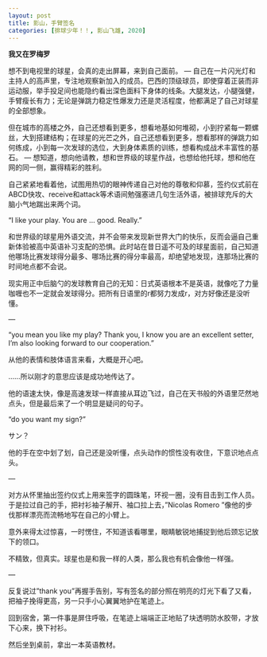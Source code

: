 ```yaml
---
layout: post
title: 影山，手臂签名
categories: [排球少年！！, 影山飞雄, 2020]
---
```

**我又在罗梅罗**

想不到电视里的球星，会真的走出屏幕，来到自己面前。
—
自己在一片闪光灯和主持人的高声里，专注地观察新加入的成员。巴西的顶级球员，即使穿着正装而非运动服，举手投足间也能隐约看出深色面料下身体的线条。大腿发达，小腿强健，手臂瘦长有力；无论是弹跳力稳定性爆发力还是灵活程度，他都满足了自己对球星的全部想象。

但在城市的高楼之外，自己还想看到更多，想看地基如何堆砌，小到拧紧每一颗螺丝，大到搭建结构；在球星的光芒之外，自己还想看到更多，想看那样的弹跳力如何练成，小到每一次发球的选位，大到身体素质的训练，想看构成战术丰富性的基石。
—
想知道，想向他请教，想和世界级的球星作战，也想给他托球，想和他在网的同一侧，赢得精彩的胜利。

自己紧紧地看着他，试图用热切的眼神传递自己对他的尊敬和仰慕，签约仪式前在ABCD快攻、receive和attack等术语间勉强塞进几句生活外语，被排球充斥的大脑小气地踹出来两个词。

“I like your play. You are … good. Really.”

和世界级的球星用外语交流，并不会带来发现新世界大门的快乐，反而会逼自己重新体验被高中英语补习支配的恐惧。此时站在昔日遥不可及的球星面前，自己知道他哪场比赛发球得分最多、哪场比赛的得分率最高，却绝望地发现，连那场比赛的时间地点都不会说。

现实用正中后脑勺的发球教育自己的无知：日式英语根本不是英语，就像吃了力量咖喱也不一定就会发球得分。把所有日语里的r都努力发成r，对方好像还是没听懂。

—

“you mean you like my play? Thank you, I know you are an excellent setter, I’m also looking forward to our cooperation.”

从他的表情和肢体语言来看，大概是开心吧。

……所以刚才的意思应该是成功地传达了。

他的语速太快，像是高速发球一样直接从耳边飞过，自己在天书般的外语里茫然地点头，但是最后来了一个明显是疑问的句子。


“do you want my sign?”

サン？

他的手在空中划了划，自己还是没听懂，点头动作的惯性没有收住，下意识地点点头。

—

对方从怀里抽出签约仪式上用来签字的圆珠笔，环视一圈，没有目击到工作人员。于是拉过自己的手，把衬衫袖子解开、袖口拉上去，”Nicolas Romero ”像他的步伐那样漂亮而流畅地写在自己的小臂上。

意外来得太过惊喜，一时愣住，不知道该看哪里，眼睛敏锐地捕捉到他后颈忘记放下的领口。

不精致，但真实。球星也是和我一样的人类，那么我也有机会像他一样强。

—

反复说过”thank you”再握手告别，写有签名的部分照在明亮的灯光下看了又看，把袖子挽得更高，另一只手小心翼翼地护在笔迹上。

回到宿舍，第一件事是屏住呼吸，在笔迹上端端正正地贴了块透明防水胶带，才放下心来，换下衬衫。

然后坐到桌前，拿出一本英语教材。
